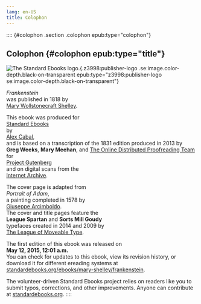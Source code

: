 ```yaml
---
lang: en-US
title: Colophon
---
```


:::: {#colophon .section .colophon epub:type="colophon"}
<div>

## Colophon {#colophon epub:type="title"}

![The Standard Ebooks logo.](../images/logo.svg){.z3998:publisher-logo
.se:image.color-depth.black-on-transparent
epub:type="z3998:publisher-logo se:image.color-depth.black-on-transparent"}

</div>

*Frankenstein*\
was published in 1818 by\
[Mary Wollstonecraft
Shelley](https://en.wikipedia.org/wiki/Mary_Shelley).

This ebook was produced for\
[Standard Ebooks](https://standardebooks.org)\
by\
[Alex Cabal](https://alexcabal.com),\
and is based on a transcription of the 1831 edition produced in 2013 by\
**Greg Weeks**, **Mary Meehan**, and [The Online Distributed
Proofreading Team](https://www.pgdp.net)\
for\
[Project Gutenberg](https://www.gutenberg.org/ebooks/42324)\
and on digital scans from the\
[Internet
Archive](https://archive.org/details/frankensteinormo00shel_9).

The cover page is adapted from\
*Portrait of Adam*,\
a painting completed in 1578 by\
[Giuseppe
Arcimboldo](https://en.wikipedia.org/wiki/Giuseppe_Arcimboldo).\
The cover and title pages feature the\
**League Spartan** and **Sorts Mill Goudy**\
typefaces created in 2014 and 2009 by\
[The League of Moveable Type](https://www.theleagueofmoveabletype.com).

The first edition of this ebook was released on\
**May 12, 2015, 12:01 a.m.**\
You can check for updates to this ebook, view its revision history, or
download it for different ereading systems at\
[standardebooks.org/ebooks/mary-shelley/frankenstein](https://standardebooks.org/ebooks/mary-shelley/frankenstein).

The volunteer-driven Standard Ebooks project relies on readers like you
to submit typos, corrections, and other improvements. Anyone can
contribute at [standardebooks.org](https://standardebooks.org).
::::
